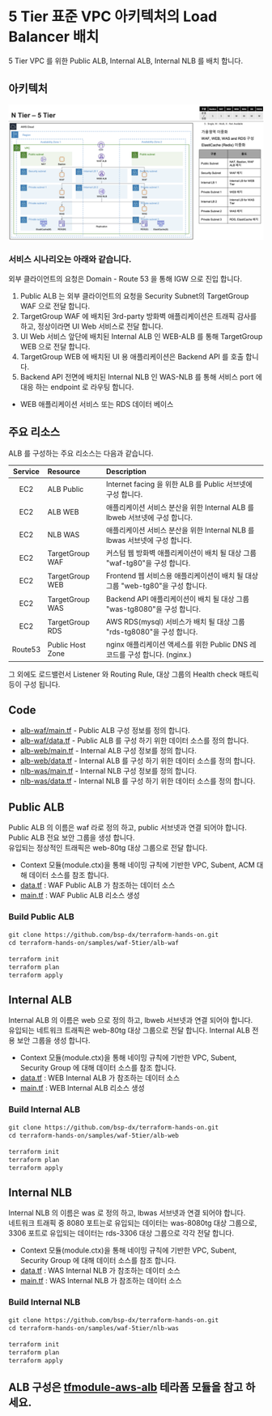 # 5 Tier 표준 VPC 아키텍처의 Load Balancer 배치 

5 Tier VPC 를 위한 Public ALB, Internal ALB, Internal NLB 를 배치 합니다. 

## 아키텍처 

![vpc5tier-n1](../images/waf-vpc5tier-n1.png)

### 서비스 시나리오는 아래와 같습니다.  
외부 클라이언트의 요청은 Domain - Route 53 을 통해 IGW 으로 진입 합니다. 
1. Public ALB 는 외부 클라이언트의 요청을 Security Subnet의 TargetGroup WAF 으로 전달 합니다.
2. TargetGroup WAF 에 배치된 3rd-party 방화벽 애플리케이션은 트래픽 감사를 하고, 정상이라면 UI Web 서비스로 전달 합니다.
3. UI Web 서비스 앞단에 배치된 Internal ALB 인 WEB-ALB 를 통해 TargetGroup WEB 으로 전달 합니다.
4. TargetGroup WEB 에 배치된 UI 용 애플리케이션은 Backend API 를 호출 합니다.
5. Backend API 전면에 배치된 Internal NLB 인 WAS-NLB 를 통해 서비스 port 에 대응 하는 endpoint 로 라우팅 합니다.  
 * WEB 애플리케이션 서비스 또는 RDS 데이터 베이스

## 주요 리소스

ALB 를 구성하는 주요 리소스는 다음과 같습니다.

|  Service          | Resource              |  Description |
| :-------------:   | :-------------        | :----------- |
| EC2               | ALB Public            | Internet facing 을 위한 ALB 를 Public 서브넷에 구성 합니다. |
| EC2               | ALB WEB               | 애플리케이션 서비스 분산을 위한 Internal ALB 를 lbweb 서브넷에 구성 합니다. |
| EC2               | NLB WAS               | 애플리케이션 서비스 분산을 위한 Internal NLB 를 lbwas 서브넷에 구성 합니다. |
| EC2               | TargetGroup WAF       | 커스텀 웹 방화벽 애플리케이션이 배치 될 대상 그룹 "waf-tg80"을 구성 합니다. |
| EC2               | TargetGroup WEB       | Frontend 웹 서비스용 애플리케이션이 배치 될 대상 그룹 "web-tg80"을 구성 합니다. |
| EC2               | TargetGroup WAS       | Backend API 애플리케이션이 배치 될 대상 그룹 "was-tg8080"을 구성 합니다. |
| EC2               | TargetGroup RDS       | AWS RDS(mysql) 서비스가 배치 될 대상 그룹 "rds-tg8080"을 구성 합니다. |
| Route53           | Public Host Zone      | nginx 애플리케이션 액세스를 위한 Public DNS 레코드를 구성 합니다. (nginx.<domain>) |

그 외에도 로드밸런서 Listener 와 Routing Rule, 대상 그룹의 Health check 매트릭 등이 구성 됩니다. 


## Code
- [alb-waf/main.tf](alb-waf/main.tf) - Public ALB 구성 정보를 정의 합니다.
- [alb-waf/data.tf](alb-waf/data.tf) - Public ALB 를 구성 하기 위한 데이터 소스를 정의 합니다.
- [alb-web/main.tf](alb-web/main.tf) - Internal ALB 구성 정보를 정의 합니다.
- [alb-web/data.tf](alb-web/data.tf) - Internal ALB 를 구성 하기 위한 데이터 소스를 정의 합니다.
- [nlb-was/main.tf](nlb-was/main.tf) - Internal NLB 구성 정보를 정의 합니다.
- [nlb-was/data.tf](nlb-was/data.tf) - Internal NLB 를 구성 하기 위한 데이터 소스를 정의 합니다.


## Public ALB
Public ALB 의 이름은 waf 라로 정의 하고, public 서브넷과 연결 되어야 합니다.  
Public ALB 전요 보안 그룹을 생성 합니다.  
유입되는 정상적인 트래픽은 web-80tg 대상 그룹으로 전달 합니다.

- Context 모듈(module.ctx)을 통해 네이밍 규칙에 기반한 VPC, Subent, ACM 대해 데이터 소스를 참조 합니다.
- [data.tf](./alb-waf/data.tf) : WAF Public ALB 가 참조하는 데이터 소스 
- [main.tf](./alb-waf/main.tf) : WAF Public ALB 리소스 생성


### Build Public ALB

```shell
git clone https://github.com/bsp-dx/terraform-hands-on.git
cd terraform-hands-on/samples/waf-5tier/alb-waf

terraform init
terraform plan
terraform apply
```


## Internal ALB
Internal ALB 의 이름은 web 으로 정의 하고, lbweb 서브넷과 연결 되어야 합니다.  
유입되는 네트워크 트래픽은 web-80tg 대상 그룹으로 전달 합니다.
Internal ALB 전용 보안 그룹을 생성 합니다. 

- Context 모듈(module.ctx)을 통해 네이밍 규칙에 기반한 VPC, Subent, Security Group 에 대해 데이터 소스를 참조 합니다.
- [data.tf](./alb-web/data.tf) : WEB Internal ALB 가 참조하는 데이터 소스
- [main.tf](./alb-web/main.tf) : WEB Internal ALB 리소스 생성


### Build Internal ALB

```shell
git clone https://github.com/bsp-dx/terraform-hands-on.git
cd terraform-hands-on/samples/waf-5tier/alb-web

terraform init
terraform plan
terraform apply
```


## Internal NLB
Internal NLB 의 이름은 was 로 정의 하고, lbwas 서브넷과 연결 되어야 합니다.  
네트워크 트래픽 중 8080 포트는로 유입되는 데이터는 was-8080tg 대상 그룹으로, 3306 포트로 유입되는 데이터는 rds-3306 대상 그룹으로 각각 전달 합니다.

- Context 모듈(module.ctx)을 통해 네이밍 규칙에 기반한 VPC, Subent, Security Group 에 대해 데이터 소스를 참조 합니다.
- [data.tf](./nlb-was/data.tf) : WAS Internal NLB 가 참조하는 데이터 소스
- [main.tf](./nlb-was/main.tf) : WAS Internal NLB 가 참조하는 데이터 소스

### Build Internal NLB

```shell
git clone https://github.com/bsp-dx/terraform-hands-on.git
cd terraform-hands-on/samples/waf-5tier/nlb-was

terraform init
terraform plan
terraform apply
```


ALB 구성은 [tfmodule-aws-alb](../../docs/tfmodule-aws-alb.md) 테라폼 모듈을 참고 하세요.
----------
